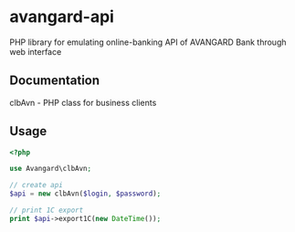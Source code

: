 avangard-api
==========

PHP library for emulating online-banking API of AVANGARD Bank through web interface

Documentation
-------------

clbAvn - PHP class for business clients

Usage
-----

```php
<?php

use Avangard\clbAvn;

// create api
$api = new clbAvn($login, $password);

// print 1C export
print $api->export1C(new DateTime());

```
